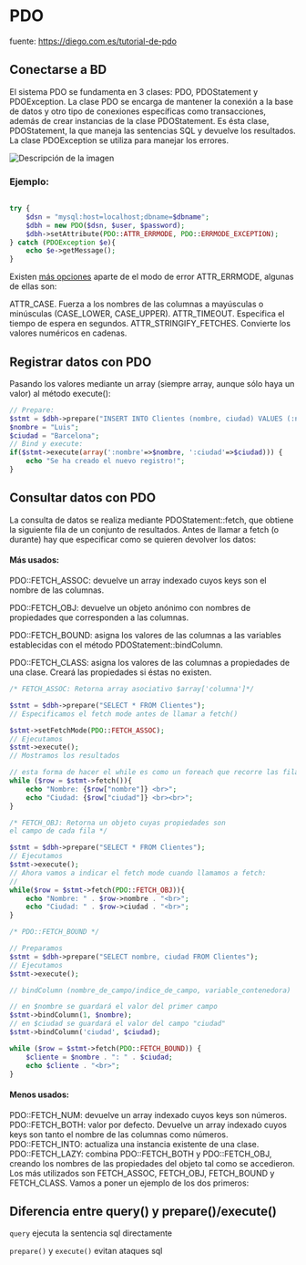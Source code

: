 # PDO 
fuente: https://diego.com.es/tutorial-de-pdo

## Conectarse a BD

El sistema PDO se fundamenta en 3 clases: PDO, PDOStatement y PDOException. La clase PDO se encarga de mantener la conexión a la base de datos y otro tipo de conexiones específicas como transacciones, además de crear instancias de la clase PDOStatement. Es ésta clase, PDOStatement, la que maneja las sentencias SQL y devuelve los resultados. La clase PDOException se utiliza para manejar los errores.


<image src="./funcionamiento-pdo.png" alt="Descripción de la imagen">

### Ejemplo:
```php

try {
    $dsn = "mysql:host=localhost;dbname=$dbname";
    $dbh = new PDO($dsn, $user, $password);
    $dbh->setAttribute(PDO::ATTR_ERRMODE, PDO::ERRMODE_EXCEPTION);
} catch (PDOException $e){
    echo $e->getMessage();
}
```

Existen [más opciones](http://php.net/manual/es/pdo.setattribute.php) aparte de el modo de error ATTR_ERRMODE, algunas de ellas son:

ATTR_CASE. Fuerza a los nombres de las columnas a mayúsculas o minúsculas (CASE_LOWER, CASE_UPPER).
ATTR_TIMEOUT. Especifica el tiempo de espera en segundos.
ATTR_STRINGIFY_FETCHES. Convierte los valores numéricos en cadenas.

## Registrar datos con PDO

Pasando los valores mediante un array (siempre array, aunque sólo haya un valor) al método execute():

```php
// Prepare:
$stmt = $dbh->prepare("INSERT INTO Clientes (nombre, ciudad) VALUES (:nombre, :ciudad)");
$nombre = "Luis";
$ciudad = "Barcelona";
// Bind y execute:
if($stmt->execute(array(':nombre'=>$nombre, ':ciudad'=>$ciudad))) {
    echo "Se ha creado el nuevo registro!";
}
```

## Consultar datos con PDO

La consulta de datos se realiza mediante PDOStatement::fetch, que obtiene la siguiente fila de un conjunto de resultados. Antes de llamar a fetch (o durante) hay que especificar como se quieren devolver los datos:

#### Más usados:
PDO::FETCH_ASSOC: devuelve un array indexado cuyos keys son el nombre de las columnas.

PDO::FETCH_OBJ: devuelve un objeto anónimo con nombres de propiedades que corresponden a las columnas.

PDO::FETCH_BOUND: asigna los valores de las columnas a las variables establecidas con el método PDOStatement::bindColumn.

PDO::FETCH_CLASS: asigna los valores de las columnas a propiedades de una clase. Creará las propiedades si éstas no existen.

```php
/* FETCH_ASSOC: Retorna array asociativo $array['columna']*/

$stmt = $dbh->prepare("SELECT * FROM Clientes");
// Especificamos el fetch mode antes de llamar a fetch()

$stmt->setFetchMode(PDO::FETCH_ASSOC); 
// Ejecutamos
$stmt->execute();
// Mostramos los resultados

// esta forma de hacer el while es como un foreach que recorre las filas de la tabla de la BD
while ($row = $stmt->fetch()){ 
    echo "Nombre: {$row["nombre"]} <br>";
    echo "Ciudad: {$row["ciudad"]} <br><br>";
}

/* FETCH_OBJ: Retorna un objeto cuyas propiedades son 
el campo de cada fila */

$stmt = $dbh->prepare("SELECT * FROM Clientes");
// Ejecutamos
$stmt->execute();
// Ahora vamos a indicar el fetch mode cuando llamamos a fetch:
//
while($row = $stmt->fetch(PDO::FETCH_OBJ)){
    echo "Nombre: " . $row->nombre . "<br>";
    echo "Ciudad: " . $row->ciudad . "<br>";
}

/* PDO::FETCH_BOUND */

// Preparamos
$stmt = $dbh->prepare("SELECT nombre, ciudad FROM Clientes");
// Ejecutamos
$stmt->execute();

// bindColumn (nombre_de_campo/indice_de_campo, variable_contenedora)

// en $nombre se guardará el valor del primer campo
$stmt->bindColumn(1, $nombre); 
// en $ciudad se guardará el valor del campo "ciudad"
$stmt->bindColumn('ciudad', $ciudad); 

while ($row = $stmt->fetch(PDO::FETCH_BOUND)) {
    $cliente = $nombre . ": " . $ciudad;
    echo $cliente . "<br>";
}
```

#### Menos usados:

PDO::FETCH_NUM: devuelve un array indexado cuyos keys son números.
PDO::FETCH_BOTH: valor por defecto. Devuelve un array indexado cuyos keys son tanto el nombre de las columnas como números.
PDO::FETCH_INTO: actualiza una instancia existente de una clase.
PDO::FETCH_LAZY: combina PDO::FETCH_BOTH y PDO::FETCH_OBJ, creando los nombres de las propiedades del objeto tal como se accedieron.
Los más utilizados son FETCH_ASSOC, FETCH_OBJ, FETCH_BOUND y FETCH_CLASS. Vamos a poner un ejemplo de los dos primeros:

## Diferencia entre query() y prepare()/execute()

```query``` ejecuta la sentencia sql directamente

`prepare()` y `execute()` evitan ataques sql

